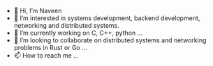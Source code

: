 - 👋 Hi, I’m Naveen
- 👀 I’m interested in systems development, backend development, networking and distributed systems.
- 🌱 I’m currently working on C, C++, python ...
- 💞️ I’m looking to collaborate on distributed systems and networking problems in Rust or Go ...
- 📫 How to reach me ...

<!---
naveepr/naveepr is a ✨ special ✨ repository because its `README.md` (this file) appears on your GitHub profile.
You can click the Preview link to take a look at your changes.
--->
